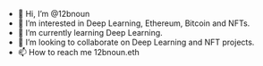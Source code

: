 - 👋 Hi, I’m @12bnoun
- 👀 I’m interested in Deep Learning, Ethereum, Bitcoin and NFTs.
- 🌱 I’m currently learning Deep Learning.
- 💞️ I’m looking to collaborate on Deep Learning and NFT projects.
- 📫 How to reach me 12bnoun.eth

<!---
12bnoun/12bnoun is a ✨ special ✨ repository because its `README.md` (this file) appears on your GitHub profile.
You can click the Preview link to take a look at your changes.
--->
